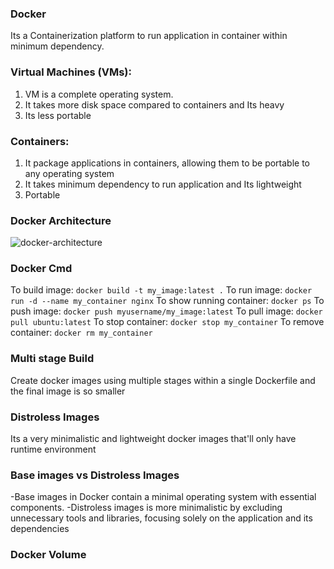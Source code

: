 ### Docker
Its a Containerization platform to run application in container within minimum dependency.

### Virtual Machines (VMs):
1. VM is a complete operating system.
2. It takes more disk space compared to containers and Its heavy
3.  Its less portable

### Containers:
1. It package applications in containers, allowing them to be portable to any operating system
2. It takes minimum dependency to run application and Its lightweight 
3. Portable

### Docker Architecture
![docker-architecture](https://user-images.githubusercontent.com/43399466/217507877-212d3a60-143a-4a1d-ab79-4bb615cb4622.png)

### Docker Cmd
To build image:
`docker build -t my_image:latest .`
To run image:
`docker run -d --name my_container nginx`
To show running container:
`docker ps`
To push image:
`docker push myusername/my_image:latest`
To pull image:
`docker pull ubuntu:latest`
To stop container:
`docker stop my_container`
To remove container:
`docker rm my_container`

### Multi stage Build
Create docker images using multiple stages within a single Dockerfile and the final image is so smaller

### Distroless Images
Its a very minimalistic and lightweight docker images that'll only have runtime environment 

### Base images vs Distroless Images
-Base images in Docker contain a minimal operating system with essential components.
-Distroless images is more minimalistic by excluding unnecessary tools and libraries, focusing solely on the application and its dependencies

### Docker Volume 
